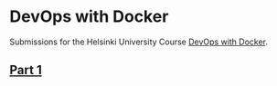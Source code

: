 # DevOps with Docker

Submissions for the Helsinki University Course [DevOps with Docker](https://devopswithdocker.com/).

## [Part 1](https://github.com/joonaspartanen/devopswithdocker/tree/master/part_1)
